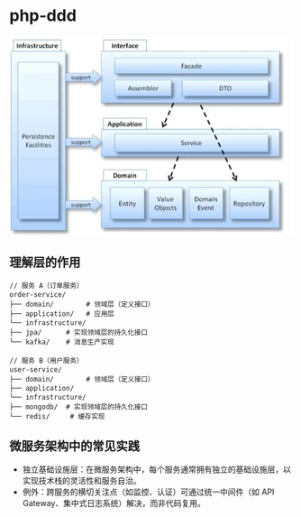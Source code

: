 # php-ddd

![img.png](resource/img.png)

## 理解层的作用
````
// 服务 A（订单服务）
order-service/
├── domain/        # 领域层（定义接口）
├── application/   # 应用层
└── infrastructure/
├── jpa/      # 实现领域层的持久化接口
└── kafka/    # 消息生产实现

// 服务 B（用户服务）
user-service/
├── domain/        # 领域层（定义接口）
├── application/
└── infrastructure/
├── mongodb/  # 实现领域层的持久化接口
└── redis/     # 缓存实现
````

## 微服务架构中的常见实践
- 独立基础设施层：在微服务架构中，每个服务通常拥有独立的基础设施层，以实现技术栈的灵活性和服务自治。
- 例外：跨服务的横切关注点（如监控、认证）可通过统一中间件（如 API Gateway、集中式日志系统）解决，而非代码复用。